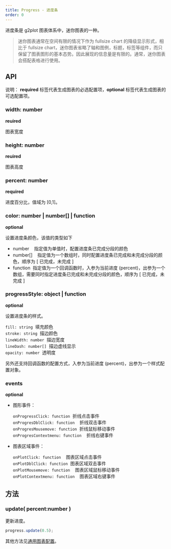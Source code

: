 ```yaml
---
title: Progress - 进度条
order: 0
---
```


进度条是 g2plot 图表体系中，迷你图表的一种。

> 迷你图表通常在空间有限的情况下作为 fullsize chart 的降级显示形式，相比于 fullsize chart，迷你图表省略了轴和图例，标题，标签等组件，而只保留了图表图形的基本态势。因此展现的信息量是有限的。通常，迷你图表会搭配表格进行使用。

## API

说明： **required** 标签代表生成图表的必选配置项，**optional** 标签代表生成图表的可选配置项。

### width: number

**reuired**

图表宽度

### height: number

**reuired**

图表高度

### percent: number

**required**

进度百分比，值域为 [0,1]。

### color: number | number[] | function

**optional**

设置进度条颜色，该值的类型如下

- number    指定值为单值时，配置进度条已完成分段的颜色
- number[]    指定值为一个数组时，同时配置进度条已完成和未完成分段的颜色，顺序为 [ 已完成，未完成 ]
- function  指定值为一个回调函数时，入参为当前进度 (percent)，出参为一个数组，需要同时指定进度条已完成和未完成分段的颜色，顺序为 [ 已完成，未完成 ]

### progressStyle: object | function

**optional**

设置进度条的样式。

`fill: string`  填充颜色<br />
`stroke: string`  描边颜色<br />
`lineWidth: number`  描边宽度<br />
`lineDash: number[]`  描边虚线显示<br />
`opacity: number`  透明度

另外还支持回调函数的配置方式，入参为当前进度 (percent)，出参为一个样式配置对象。

### events

**optional**

- 图形事件：

  `onProgressClick: function`  折线点击事件<br />
  `onProgresDblClick: function`    折线双击事件<br />
  `onProgresMousemove: function`  折线鼠标移动事件<br />
  `onProgresContextmenu: function`    折线右键事件<br />

- 图表区域事件：

  `onPlotClick: function`    图表区域点击事件<br />
  `onPlotDblClick: function`  图表区域双击事件<br />
  `onPlotMousemove: function`    图表区域鼠标移动事件<br />
  `onPlotContextmenu: function`    图表区域右键事件

## 方法

### update( percent:number )

更新进度。

```js
progress.update(0.5);
```

其他方法见[通用图表配置](../generalConfig.zh-CN.md)。
